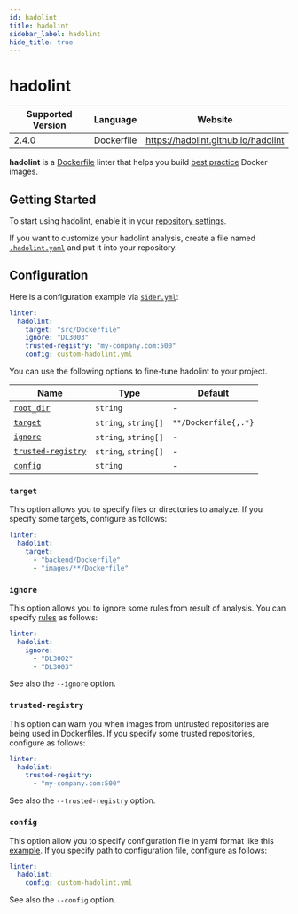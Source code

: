```yaml
---
id: hadolint
title: hadolint
sidebar_label: hadolint
hide_title: true
---
```


# hadolint

| Supported Version | Language   | Website                             |
| ----------------- | ---------- | ----------------------------------- |
| 2.4.0             | Dockerfile | https://hadolint.github.io/hadolint |

**hadolint** is a [Dockerfile](https://docs.docker.com/engine/reference/builder) linter that helps you build [best practice](https://docs.docker.com/develop/develop-images/dockerfile_best-practices/) Docker images.

## Getting Started

To start using hadolint, enable it in your [repository settings](../../getting-started/repository-settings.md).

If you want to customize your hadolint analysis, create a file named [`.hadolint.yaml`](https://github.com/hadolint/hadolint#configure) and put it into your repository.

## Configuration

Here is a configuration example via [`sider.yml`](../../getting-started/custom-configuration.md):

```yaml
linter:
  hadolint:
    target: "src/Dockerfile"
    ignore: "DL3003"
    trusted-registry: "my-company.com:500"
    config: custom-hadolint.yml
```

You can use the following options to fine-tune hadolint to your project.

| Name                                                                                  | Type                 | Default              |
| ------------------------------------------------------------------------------------- | -------------------- | -------------------- |
| [`root_dir`](../../getting-started/custom-configuration.md#linteranalyzer_idroot_dir) | `string`             | -                    |
| [`target`](#target)                                                                   | `string`, `string[]` | `**/Dockerfile{,.*}` |
| [`ignore`](#ignore)                                                                   | `string`, `string[]` | -                    |
| [`trusted-registry`](#trusted-registry)                                               | `string`, `string[]` | -                    |
| [`config`](#config)                                                                   | `string`             | -                    |

### `target`

This option allows you to specify files or directories to analyze. If you specify some targets, configure as follows:

```Yaml
linter:
  hadolint:
    target:
      - "backend/Dockerfile"
      - "images/**/Dockerfile"
```

### `ignore`

This option allows you to ignore some rules from result of analysis. You can specify [rules](https://github.com/hadolint/hadolint#rules) as follows:

```yaml
linter:
  hadolint:
    ignore:
      - "DL3002"
      - "DL3003"
```

See also the `--ignore` option.

### `trusted-registry`

This option can warn you when images from untrusted repositories are being used in Dockerfiles. If you specify some trusted repositories, configure as follows:

```yaml
linter:
  hadolint:
    trusted-registry:
      - "my-company.com:500"
```

See also the `--trusted-registry` option.

### `config`

This option allow you to specify configuration file in yaml format like this [example](https://github.com/hadolint/hadolint#configure). If you specify path to configuration file, configure as follows:

```yaml
linter:
  hadolint:
    config: custom-hadolint.yml
```

See also the `--config` option.
